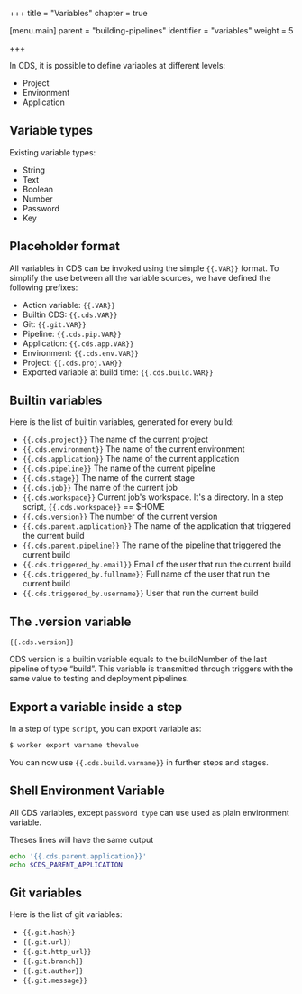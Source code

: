 +++
title = "Variables"
chapter = true

[menu.main]
parent = "building-pipelines"
identifier = "variables"
weight = 5

+++

In CDS, it is possible to define variables at different levels:

- Project
- Environment
- Application

## Variable types

Existing variable types:

- String
- Text
- Boolean
- Number
- Password
- Key

## Placeholder format

All variables in CDS can be invoked using the simple `{{.VAR}}` format. To simplify the use between all the variable sources, we have defined the following prefixes:

- Action variable: `{{.VAR}}`
- Builtin CDS: `{{.cds.VAR}}`
- Git: `{{.git.VAR}}`
- Pipeline: `{{.cds.pip.VAR}}`
- Application: `{{.cds.app.VAR}}`
- Environment: `{{.cds.env.VAR}}`
- Project: `{{.cds.proj.VAR}}`
- Exported variable at build time: `{{.cds.build.VAR}}`

## Builtin variables

Here is the list of builtin variables, generated for every build:

- `{{.cds.project}}` The name of the current project
- `{{.cds.environment}}` The name of the current environment
- `{{.cds.application}}` The name of the current application
- `{{.cds.pipeline}}` The name of the current pipeline
- `{{.cds.stage}}` The name of the current stage
- `{{.cds.job}}` The name of the current job
- `{{.cds.workspace}}` Current job's workspace. It's a directory. In a step script, `{{.cds.workspace}}` == $HOME
- `{{.cds.version}}` The number of the current version
- `{{.cds.parent.application}}` The name of the application that triggered the current build
- `{{.cds.parent.pipeline}}` The name of the pipeline that triggered the current build
- `{{.cds.triggered_by.email}}` Email of the user that run the current build
- `{{.cds.triggered_by.fullname}}` Full name of the user that run the current build
- `{{.cds.triggered_by.username}}` User that run the current build

## The .version variable

`{{.cds.version}}`

CDS version is a builtin variable equals to the buildNumber of the last pipeline of type “build”. This variable is transmitted through triggers with the same value to testing and deployment pipelines.

## Export a variable inside a step

In a step of type `script`, you can export variable as:

```bash
$ worker export varname thevalue
```

You can now use `{{.cds.build.varname}}` in further steps and stages.

## Shell Environment Variable

All CDS variables, except `password type` can use used as plain environment variable.

Theses lines will have the same output

```bash
echo '{{.cds.parent.application}}'
echo $CDS_PARENT_APPLICATION
```

## Git variables

Here is the list of git variables:

- `{{.git.hash}}`
- `{{.git.url}}`
- `{{.git.http_url}}`
- `{{.git.branch}}`
- `{{.git.author}}`
- `{{.git.message}}`
